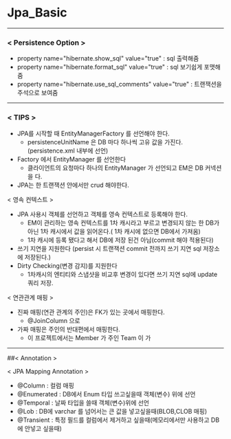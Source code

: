 # Jpa_Basic

-----

### < Persistence Option >
+ property name="hibernate.show_sql" value="true" : sql 출력해줌
+ property name="hibernate.format_sql" value="true" : sql 보기쉽게 포맷해줌 
+ property name="hibernate.use_sql_comments" value="true" : 트랜잭션을 주석으로 보여줌 
---

### < TIPS >

+ JPA를 시작할 때 EntityManagerFactory 를 선언해야 한다.
  + persistenceUnitName 은 DB 마다 하나씩 고유 값을 가진다.(persistence.xml 내부에 선언)
+ Factory 에서 EntityManager 를 선언한다
  + 클라이언트의 요청마다 하나의 EntityManager 가 선언되고 EM은 DB 커넥션을 다.
+ JPA는 한 트랜잭션 안에서만 crud 해야한다.

 < 영속 컨텍스트 >
 + JPA 사용시 객체를 선언하고 객체를 영속 컨텍스트로 등록해야 한다.
    + EM이 관리하는 영속 컨텍스트를 1차 캐시라고 부르고 변경되지 않는 한 DB가 아닌 1차 캐시에서 값을 읽어온다.( 1차 캐시에 없으면 DB에서 가져옴)
    + 1차 캐시에 등록 됐다고 해서 DB에 저장 된건 아님(commit 해야 적용된다)
  + 쓰기 지연을 지원한다 (persist 시 트랜잭션 commit 전까지 쓰기 지연 sql 저장소에 저장된다.)
+ Dirty Checking(변경 감지)를 지원한다 
  + 1차캐시의 엔티티와 스냅샷을 비교후 변경이 있다면 쓰기 지연 sql에 update 쿼리 저장.
    
 < 연관관계 매핑 >
+ 진짜 매핑(연관 관계의 주인)은 FK가 있는 곳에서 매핑한다.
    + @JoinColumn 으로
+ 가짜 매핑은 주인의 반대편에서 매핑한다.
    + 이 프로젝트에서는 Member 가 주인 Team 이 가
    
-------

##< Annotation >

< JPA Mapping Annotation >

+ @Column : 컬럼 매핑
+ @Enumerated : DB에서 Enum 타입 쓰고싶을때 객체(변수) 위에 선언
+ @Temporal : 날짜 타입을 쓸때 객체(변수)위에 선언
+ @Lob : DB에 varchar 를 넘어서는 큰 값을 넣고싶을때(BLOB,CLOB 매핑)
+ @Transient : 특정 필드를 컬럼에서 제거하고 싶을때(메모리에서만 사용하고 DB에 안넣고 싶을때)
